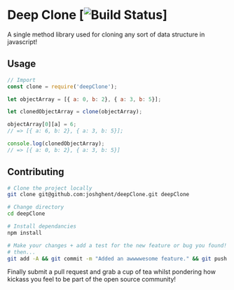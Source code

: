 # Deep Clone [![Build Status](https://travis-ci.org/joshghent/deepClone.svg?branch=master)]

A single method library used for cloning any sort of data structure in javascript!

## Usage
```js
// Import
const clone = require('deepClone');

let objectArray = [{ a: 0, b: 2}, { a: 3, b: 5}];

let clonedObjectArray = clone(objectArray);

objectArray[0][a] = 6;
// => [{ a: 6, b: 2}, { a: 3, b: 5}];

console.log(clonedObjectArray);
// => [{ a: 0, b: 2}, { a: 3, b: 5}]
```

## Contributing
``` bash
# Clone the project locally 
git clone git@github.com:joshghent/deepClone.git deepClone

# Change directory
cd deepClone

# Install dependancies
npm install

# Make your changes + add a test for the new feature or bug you found!
# then...
git add -A && git commit -m "Added an awwwwesome feature." && git push origin master
```
Finally submit a pull request and grab a cup of tea whilst pondering how kickass you feel to be part of the open source community!